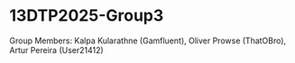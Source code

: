 # 13DTP2025-Group3
Group Members: Kalpa Kularathne (Gamfluent), Oliver Prowse (ThatOBro), Artur Pereira (User21412)
